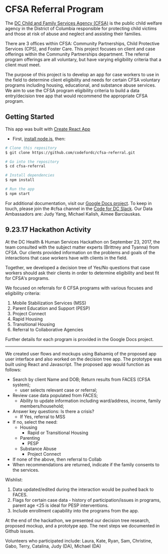 # CFSA Referral Program

The [DC Child and Family Services Agency (CFSA)](https://cfsa.dc.gov/page/about-cfsa) is the public child welfare agency in the District of Columbia responsible for protecting child victims and those at risk of abuse and neglect and assisting their families.

There are 3 offices within CFSA: Community Partnerships, Child Protective Services (CPS), and Foster Care. This project focuses on client and case offerings within the Community Partnerships department. The referral program offerings are all voluntary, but have varying eligibility criteria that a client must meet. 

The purpose of this project is to develop an app for case workers to use in the field to determine client eligibility and needs for certain CFSA voluntary programs including housing, educational, and substance abuse services. We aim to use the CFSA program eligibility criteria to build a data entry/decision tree app that would recommend the appropriate CFSA program.

## Getting Started

This app was built with [Create React App](https://github.com/facebookincubator/create-react-app)

* First, [install node.js](https://nodejs.org/en/download/package-manager/), then:

```bash
# Clone this repository
$ git clone https://github.com/codefordc/cfsa-referral.git

# Go into the repository
$ cd cfsa-referral

# Install dependencies
$ npm install

# Run the app
$ npm start
```

For additional documentation, visit our [Google Docs project](https://docs.google.com/document/d/1jhy9-tHQS3dDEudcU8GbCemRszIN-64MXbvwNw-g5mM/edit).
To keep in touch, please join the #cfsa channel in the [Code for DC Slack](https://codefordc.slack.com). 
Our Data Ambassadors are:
Judy Yang,
Michael Kalish,
Aimee Barciauskas. 



## 9.23.17 Hackathon Activity
At the DC Health & Human Services Hackathon on September 23, 2017, the team consulted with the subject matter experts (Brittney and Tyanna) from CFSA. Our clients provided information on the problems and goals of the interactions that case workers have with clients in the field. 

Together, we developed a decision tree of Yes/No questions that case workers should ask their clients in order to determine eligibility and best fit for CFSA's programs. 

We focused on referrals for 6 CFSA programs with various focuses and eligibility criteria: 

 1. Mobile Stabilization Services (MSS)
 2. Parent Education and Support (PESP) 
 3. Project Connect 
 4. Rapid Housing
 5. Transitional Housing 
 6. Referral to Collaborative Agencies 

Further details for each program is provided in the Google Docs project.


----------


We created user flows and mockups using Balsamiq of the proposed app user interface and also worked on the decision tree app. The prototype was built using React and Javascript.
The proposed app would function as follows: 

 - Search by client Name and DOB; Return results from FACES (CFSA
   system);
	 - user selects relevant case or referral;
 - Review case data populated from FACES;
	 - Ability to update information including ward/address, income, family members/household; 
 - Answer key questions: Is there a crisis? 
	 - If Yes, referral to MSS
 - If no, select the need:
	 - Housing
		 - Rapid or Transitional Housing
	 - Parenting
		 - PESP
	 - Substance Abuse
		 - Project Connect
 - If none of the above, then referral to Collab
 - When recommendations are returned, indicate if the family consents to the services.

Wishlist:
1. Data updated/edited during the interaction would be pushed back to FACES.
2. Flags for certain case data - history of participation/issues in programs, parent age <25 is ideal for PESP interventions.
3. Include enrollment capability into the programs from the app.

At the end of the hackathon, we presented our decision tree research, proposed mockup, and a prototype app. The next steps we documented in Github issues.

Volunteers who participated include: 
Laura,
Kate,
Ryan,
Sam,
Christine,
Gabo,
Terry,
Catalina,
Judy (DA),
Michael (DA)
